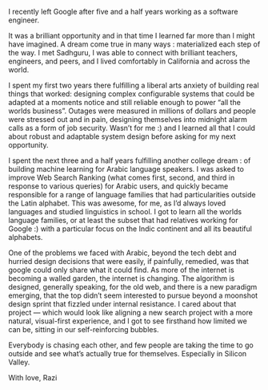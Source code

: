 I recently left Google after five and a half years working as a software engineer. 


It was a brilliant opportunity and in that time I learned far more than I might have imagined. A dream come true in many ways : materialized each step of the way. I met Sadhguru, I was able to connect with brilliant teachers, engineers, and peers, and I lived comfortably in California and across the world. 

I spent my first two years there fulfilling a liberal arts anxiety of building real things that worked: designing complex configurable systems that could be adapted at a moments notice and still reliable enough to power “all the worlds business”. Outages were measured in millions of dollars and people were stressed out and in pain, designing themselves into midnight alarm calls as a form of job security. Wasn’t for me :) and  I learned all that I could about robust and adaptable system design before asking for my next opportunity. 


I spent the next three and a half years fulfilling another college dream : of building machine learning for Arabic language speakers. I was asked to improve Web Search Ranking (what comes first, second, and third in response to various queries) for Arabic users, and quickly became responsible for a range of language families that had particularities outside the Latin alphabet. This was awesome, for me, as I’d always loved languages and studied linguistics in school. I got to learn all the worlds language families, or at least the subset that had relatives working for Google :) with a particular focus on the Indic continent and all its beautiful alphabets. 

One of the problems we faced with Arabic, beyond the tech debt and hurried design decisions that were easily, if painfully, remedied, was that google could only share what it could find. As more of the internet is becoming a walled garden, the internet is changing. The algorithm is designed, generally speaking, for the old web, and there is a new paradigm emerging, that the top didn’t seem interested to pursue beyond a moonshot design sprint that fizzled under internal resistance. I cared about that project — which would look like aligning a new search project with a more natural, visual-first experience, and I got to see firsthand how limited we can be, sitting in our self-reinforcing bubbles. 

Everybody is chasing each other, and few people are taking the time to go outside and see what’s actually true for themselves. Especially in Silicon Valley. 

With love,
Razi

